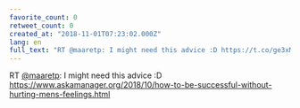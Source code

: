 ```yaml
---
favorite_count: 0
retweet_count: 0
created_at: "2018-11-01T07:23:02.000Z"
lang: en
full_text: "RT @maaretp: I might need this advice :D https://t.co/ge3xMHYjyE"
---
```


RT [@maaretp](https://twitter.com/maaretp): I might need this advice :D
<https://www.askamanager.org/2018/10/how-to-be-successful-without-hurting-mens-feelings.html>
